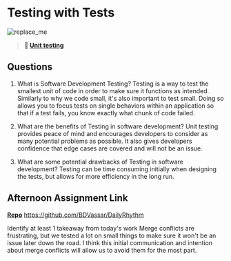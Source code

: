 # Testing with Tests

![replace_me](https://codeworks.blob.core.windows.net/public/assets/img/illustrations/placeholder.svg)

> **📖 [Unit testing](https://codeworksacademy.com/fs-student-guide/resources/wk8-9/03-Unit-Testing)**

## Questions

1. What is Software Development Testing?
Testing is a way to test the smallest unit of code in order to make sure it functions as intended. Similarly to why we code small, it's also important to test small. Doing so allows you to focus tests on single behaviors within an application so that if a test fails, you know exactly what chunk of code failed. 

2. What are the benefits of Testing in software development?
Unit testing provides peace of mind and encourages developers to consider as many potential problems as possible. It also gives developers confidence that edge cases are covered and will not be an issue. 

3. What are some potential drawbacks of Testing in software development?
Testing can be time consuming initially when designing the tests, but allows for more efficiency in the long run. 

## Afternoon Assignment Link

**[Repo](https://github.com/JordanlDiaz/<ASSIGNMENT_REPO>)**
https://github.com/BDVassar/DailyRhythm

Identify at least 1 takeaway from today's work
Merge conflicts are frustrating, but we tested a lot on small things to make sure it won't be an issue later down the road. I think this initial communication and intention about merge conflicts will allow us to avoid them for the most part. 
